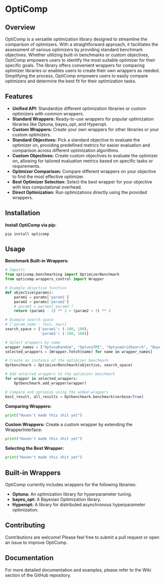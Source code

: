 # OptiComp
## Overview
OptiComp is a versatile optimization library designed to streamline the comparison of optimizers. With a straightforward approach, it facilitates the assessment of various optimizers by providing standard benchmark objectives. Whether utilizing built-in benchmarks or custom objectives, OptiComp empowers users to identify the most suitable optimizer for their specific goals. The library offers convenient wrappers for comparing optimizer libraries or enables users to create their own wrappers as needed. Simplifying the process, OptiComp empowers users to easily compare optimizers and determine the best fit for their optimization tasks.

## Features
- **Unified API:** Standardize different optimization libraries or custom optimizers with common wrappers.
- **Standard Wrappers:** Ready-to-use wrappers for popular optimization libraries like Optuna, bayes_opt, and Hyperopt.
- **Custom Wrappers:** Create your own wrappers for other libraries or your custom optimizers.
- **Standard Objectives:** Pick a standard objective to evaluate the optimizer on, providing predefined metrics for easier evaluation and comparison across different optimization algorithms.
- **Custom Objectives:** Create custom objectives to evaluate the optimizer on, allowing for tailored evaluation metrics based on specific tasks or requirements.
- **Optimizer Comparison:** Compare different wrappers on your objective to find the most effective optimizer.
- **Best Optimizer Selection:** Select the best wrapper for your objective with less computational overhead.
- **Direct Optimization:** Run optimizations directly using the provided wrappers.

## Installation
**Install OptiComp via pip:**

```
pip install opticomp
```

## Usage
**Benchmark Built-in Wrappers:**
```python
# Imports
from opticomp.benchmarking import OptimizerBenchmark
from opticomp.wrappers_control import Wrapper

# Example objective function
def objective(params):
    param1 = params['param1'] 
    param2 = params['param2'] 
    # param3 = params['param3'] 
    return (param1 - 2) ** 2 + (param2 + 3) ** 2

# Example search space
# {'param_name': (min, max)}
search_space = {'param1': (-100, 100), 
                'param2': (-100, 100)}

# Select wrappers by name
wrapper_names = ["OptunaRandom", "OptunaTPE", "OptunaGridSearch", "BayesianOpt"]
selected_wrappers = [Wrapper.fetch(name) for name in wrapper_names]

# Create an instance of the optimizer benchmark
Optbenchmark = OptimizerBenchmark(objective, search_space)

# Add selected wrappers to the optimizer benchmark
for wrapper in selected_wrappers:
    Optbenchmark.add_wrapper(wrapper)

# Compare and optimize using the added wrappers
best_result, all_results = Optbenchmark.benchmark(verbose=True)
```

**Comparing Wrappers:**

```python
print("Haven't made this shit yet")
```

**Custom Wrappers:**
Create a custom wrapper by extending the WrapperInterface:

```python
print("Haven't made this shit yet")
```

**Selecting the Best Wrapper:**
```python
print("Haven't made this shit yet")
```

## Built-in Wrappers
OptiComp currently includes wrappers for the following libraries:

- **Optuna:** An optimization library for hyperparameter tuning.
- **bayes_opt:** A Bayesian Optimization library.
- **Hyperopt:** A library for distributed asynchronous hyperparameter optimization.


## Contributing
Contributions are welcome! Please feel free to submit a pull request or open an issue to improve OptiComp.

## Documentation
For more detailed documentation and examples, please refer to the Wiki section of the GitHub repository.
